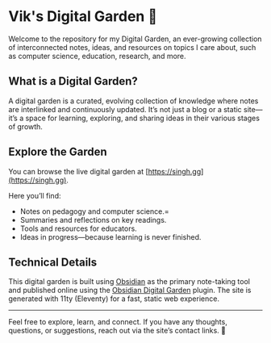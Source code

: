 # Vik's Digital Garden 🌱

Welcome to the repository for my Digital Garden, an ever-growing collection of interconnected notes, ideas, and resources on topics I care about, such as computer science, education, research, and more.

## What is a Digital Garden?

A digital garden is a curated, evolving collection of knowledge where notes are interlinked and continuously updated. It’s not just a blog or a static site—it’s a space for learning, exploring, and sharing ideas in their various stages of growth.

## Explore the Garden

You can browse the live digital garden at [https://singh.gg](https://singh.gg).

Here you’ll find:

- Notes on pedagogy and computer science.=
- Summaries and reflections on key readings.
- Tools and resources for educators.
- Ideas in progress—because learning is never finished.

## Technical Details

This digital garden is built using [Obsidian](https://obsidian.md) as the primary note-taking tool and published online using the [Obsidian Digital Garden](https://github.com/oleeskild/obsidian-digital-garden) plugin. The site is generated with 11ty (Eleventy) for a fast, static web experience.

---

Feel free to explore, learn, and connect. If you have any thoughts, questions, or suggestions, reach out via the site’s contact links. 🌟
